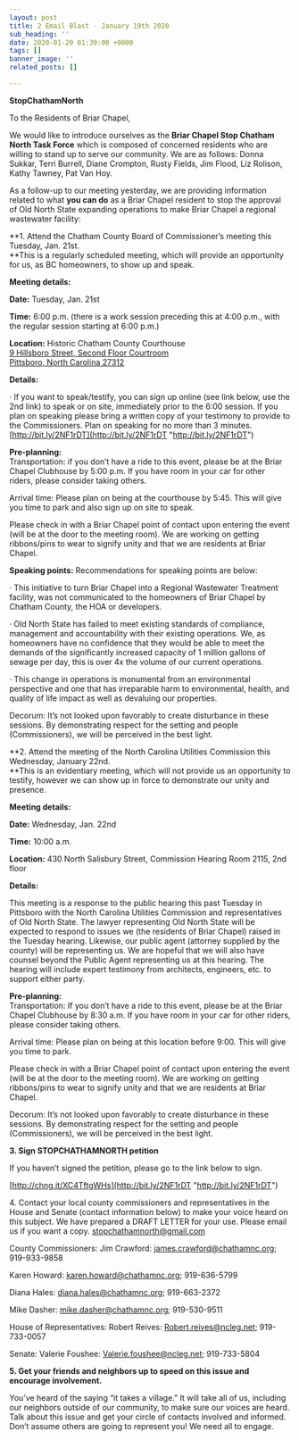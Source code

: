 ```yaml
---
layout: post
title: 2 Email Blast - January 19th 2020
sub_heading: ''
date: 2020-01-20 01:39:00 +0000
tags: []
banner_image: ''
related_posts: []

---
```

**StopChathamNorth**

To the Residents of Briar Chapel,

We would like to introduce ourselves as the **Briar Chapel Stop Chatham North Task Force** which is composed of concerned residents who are willing to stand up to serve our community. We are as follows: Donna Sukkar, Terri Burrell, Diane Crompton, Rusty Fields, Jim Flood, Liz Rolison, Kathy Tawney, Pat Van Hoy.

As a follow-up to our meeting yesterday, we are providing information related to what **you can do** as a Briar Chapel resident to stop the approval of Old North State expanding operations to make Briar Chapel a regional wastewater facility:

**1. Attend the Chatham County Board of Commissioner’s meeting this Tuesday, Jan. 21st.   
 **This is a regularly scheduled meeting, which will provide an opportunity for us, as BC homeowners, to show up and speak.

**Meeting details:**

**Date:** Tuesday, Jan. 21st

**Time:** 6:00 p.m. (there is a work session preceding this at 4:00 p.m., with the regular session starting at 6:00 p.m.)

**Location:** Historic Chatham County Courthouse  
 [9 Hillsboro Street, Second Floor Courtroom  
 Pittsboro, North Carolina 27312](http://www.google.com/maps?f=l&hl=en&q=9+Hillsboro+Street%2c+Pittsboro%2c+North+Carolina+27312 "9 Hillsboro Street, Second Floor Courtroom
Pittsboro, North Carolina 27312")

**Details:**

· If you want to speak/testify, you can sign up online (see link below, use the 2nd link) to speak or on site, immediately prior to the 6:00 session. If you plan on speaking please bring a written copy of your testimony to provide to the Commissioners. Plan on speaking for no more than 3 minutes.  
 [http://bit.ly/2NF1rDT](http://bit.ly/2NF1rDT "http://bit.ly/2NF1rDT")

**Pre-planning:**  
 Transportation: if you don’t have a ride to this event, please be at the Briar Chapel Clubhouse by 5:00 p.m. If you have room in your car for other riders, please consider taking others.

Arrival time: Please plan on being at the courthouse by 5:45. This will give you time to park and also sign up on site to speak.

Please check in with a Briar Chapel point of contact upon entering the event (will be at the door to the meeting room). We are working on getting ribbons/pins to wear to signify unity and that we are residents at Briar Chapel.

**Speaking points:** Recommendations for speaking points are below:

· This initiative to turn Briar Chapel into a Regional Wastewater Treatment facility, was not communicated to the homeowners of Briar Chapel by Chatham County, the HOA or developers.

· Old North State has failed to meet existing standards of compliance, management and accountability with their existing operations. We, as homeowners have no confidence that they would be able to meet the demands of the significantly increased capacity of 1 million gallons of sewage per day, this is over 4x the volume of our current operations.

· This change in operations is monumental from an environmental perspective and one that has irreparable harm to environmental, health, and quality of life impact as well as devaluing our properties.

Decorum: It’s not looked upon favorably to create disturbance in these sessions. By demonstrating respect for the setting and people (Commissioners), we will be perceived in the best light.

**2. Attend the meeting of the North Carolina Utilities Commission this Wednesday, January 22nd.   
 **This is an evidentiary meeting, which will not provide us an opportunity to testify, however we can show up in force to demonstrate our unity and presence.

**Meeting details:**

**Date:** Wednesday, Jan. 22nd

**Time:** 10:00 a.m.

**Location:** 430 North Salisbury Street, Commission Hearing Room 2115, 2nd floor

**Details:**

This meeting is a response to the public hearing this past Tuesday in Pittsboro with the North Carolina Utilities Commission and representatives of Old North State. The lawyer representing Old North State will be expected to respond to issues we (the residents of Briar Chapel) raised in the Tuesday hearing. Likewise, our public agent (attorney supplied by the county) will be representing us. We are hopeful that we will also have counsel beyond the Public Agent representing us at this hearing. The hearing will include expert testimony from architects, engineers, etc. to support either party.

**Pre-planning:**  
 Transportation: If you don’t have a ride to this event, please be at the Briar Chapel Clubhouse by 8:30 a.m. If you have room in your car for other riders, please consider taking others.

Arrival time: Please plan on being at this location before 9:00. This will give you time to park.

Please check in with a Briar Chapel point of contact upon entering the event (will be at the door to the meeting room). We are working on getting ribbons/pins to wear to signify unity and that we are residents at Briar Chapel.

Decorum: It’s not looked upon favorably to create disturbance in these sessions. By demonstrating respect for the setting and people (Commissioners), we will be perceived in the best light.

**3. Sign STOPCHATHAMNORTH petition**

If you haven’t signed the petition, please go to the link below to sign.

[http://chng.it/XC4TftgWHs](http://bit.ly/2NF1rDT "http://bit.ly/2NF1rDT")

4\. Contact your local county commissioners and representatives in the House and Senate (contact information below) to make your voice heard on this subject. We have prepared a DRAFT LETTER for your use. Please email us if you want a copy. [stopchathamnorth@gmail.com](mailto:stopchathamnorth@gmail.com)

County Commissioners: Jim Crawford: [james.crawford@chathamnc.org](mailto:james.crawford@chathamnc.org); 919-933-9858

Karen Howard: [karen.howard@chathamnc.org](mailto:karen.howard@chathamnc.org); 919-636-5799

Diana Hales: [diana.hales@chathamnc.org](mailto:diana.hales@chathamnc.org); 919-663-2372

Mike Dasher: [mike.dasher@chathamnc.org](mailto:mike.dasher@chathamnc.org); 919-530-9511

House of Representatives: Robert Reives: [Robert.reives@ncleg.net](mailto:Robert.reives@ncleg.net); 919-733-0057

Senate: Valerie Foushee: [Valerie.foushee@ncleg.net](mailto:Valerie.foushee@ncleg.net); 919-733-5804

**5. Get your friends and neighbors up to speed on this issue and encourage involvement.**

You’ve heard of the saying “it takes a village.” It will take all of us, including our neighbors outside of our community, to make sure our voices are heard. Talk about this issue and get your circle of contacts involved and informed. Don’t assume others are going to represent you! We need all to engage.